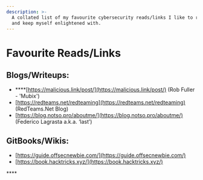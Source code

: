 ```yaml
---
description: >-
  A collated list of my favourite cybersecurity reads/links I like to refer to
  and keep myself enlightened with.
---
```


# Favourite Reads/Links

## **Blogs/Writeups:**

* \*\*\*\*[https://malicious.link/post/](https://malicious.link/post/) \(Rob Fuller - 'Mubix'\)
* [https://redteams.net/redteaming](https://redteams.net/redteaming) \(RedTeams.Net Blog\)
* [https://blog.notso.pro/aboutme/](https://blog.notso.pro/aboutme/) \(Federico Lagrasta a.k.a. ‘last’\)

## **GitBooks/Wikis:**

* [https://guide.offsecnewbie.com/](https://guide.offsecnewbie.com/)
* [https://book.hacktricks.xyz/](https://book.hacktricks.xyz/)

\*\*\*\*

